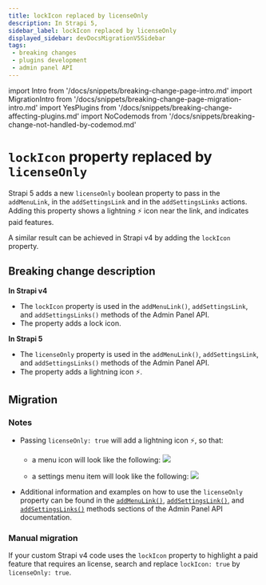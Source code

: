 ```yaml
---
title: lockIcon replaced by licenseOnly
description: In Strapi 5, 
sidebar_label: lockIcon replaced by licenseOnly
displayed_sidebar: devDocsMigrationV5Sidebar
tags:
 - breaking changes
 - plugins development
 - admin panel API
---
```


import Intro from '/docs/snippets/breaking-change-page-intro.md'
import MigrationIntro from '/docs/snippets/breaking-change-page-migration-intro.md'
import YesPlugins from '/docs/snippets/breaking-change-affecting-plugins.md'
import NoCodemods from '/docs/snippets/breaking-change-not-handled-by-codemod.md'

# `lockIcon` property replaced by `licenseOnly`

Strapi 5 adds a new `licenseOnly` boolean property to pass in the `addMenuLink`, in the `addSettingsLink` and in the `addSettingsLinks` actions. Adding this property shows a lightning ⚡️ icon near the link, and indicates paid features.

A similar result can be achieved in Strapi v4 by adding the `lockIcon` property.

<Intro />

<YesPlugins />
<NoCodemods />

## Breaking change description

<SideBySideContainer>

<SideBySideColumn>

**In Strapi v4**

* The `lockIcon` property is used in the `addMenuLink()`, `addSettingsLink`, and `addSettingsLinks()` methods of the Admin Panel API.
* The property adds a lock icon.

</SideBySideColumn>

<SideBySideColumn>

**In Strapi 5**

* The `licenseOnly` property is used in the `addMenuLink()`, `addSettingsLink`, and `addSettingsLinks()` methods of the Admin Panel API.
* The property adds a lightning icon ⚡️.

</SideBySideColumn>

</SideBySideContainer>

## Migration

### Notes

* Passing `licenseOnly: true` will add a lightning icon ⚡️, so that:

  - a menu icon will look like the following: ![](/img/assets/plugins/lightning-icon-menu.png)

  - a settings menu item will look like the following: ![](/img/assets/plugins/lightning-icon-settings.png)

* Additional information and examples on how to use the `licenseOnly` property can be found in the [`addMenuLink()`](/dev-docs/plugins/admin-panel-api#menu-api), [`addSettingsLink()`](/dev-docs/plugins/admin-panel-api#addsettingslink), and [`addSettingsLinks()`](/dev-docs/plugins/admin-panel-api#addsettingslinks) methods sections of the Admin Panel API documentation.

### Manual migration

If your custom Strapi v4 code uses the `lockIcon` property to highlight a paid feature that requires an <EnterpriseBadge /> license, search and replace `lockIcon: true` by `licenseOnly: true`.
